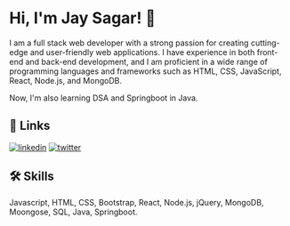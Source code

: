 
# Hi, I'm Jay Sagar! 👋

I am a full stack web developer with a strong passion for creating cutting-edge and user-friendly web applications. I have experience in both front-end and back-end development, and I am proficient in a wide range of programming languages and frameworks such as HTML, CSS, JavaScript, React, Node.js, and MongoDB.

Now, I'm also learning DSA and Springboot in Java.
## 🔗 Links

[![linkedin](https://img.shields.io/badge/linkedin-0A66C2?style=for-the-badge&logo=linkedin&logoColor=white)](https://www.linkedin.com/in/jaysagar/)
[![twitter](https://img.shields.io/badge/twitter-1DA1F2?style=for-the-badge&logo=twitter&logoColor=white)](https://twitter.com/p1ayjay)


## 🛠 Skills
Javascript, HTML, CSS, Bootstrap, React, Node.js, jQuery, MongoDB,
Moongose, SQL, Java, Springboot.

